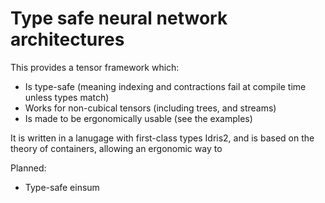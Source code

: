 # Type safe neural network architectures

This provides a tensor framework which:
* Is type-safe (meaning indexing and contractions fail at compile time unless types match)
* Works for non-cubical tensors (including trees, and streams)
* Is made to be ergonomically usable (see the examples)

It is written in a lanugage with first-class types Idris2, and is based on the theory of containers, allowing an ergonomic way to 

Planned:
* Type-safe einsum